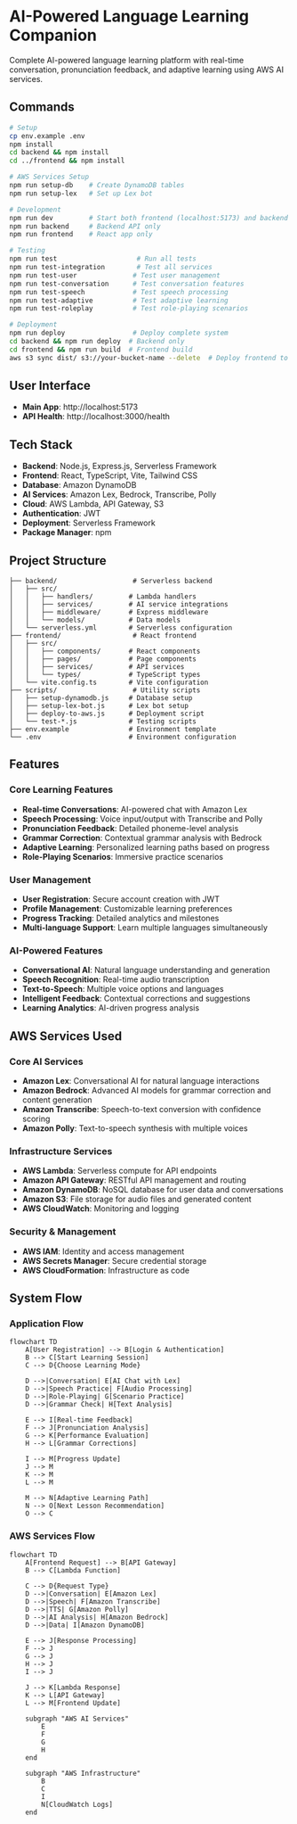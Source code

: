 # AI-Powered Language Learning Companion

Complete AI-powered language learning platform with real-time conversation, pronunciation feedback, and adaptive learning using AWS AI services.

## Commands
```bash
# Setup
cp env.example .env
npm install
cd backend && npm install
cd ../frontend && npm install

# AWS Services Setup
npm run setup-db    # Create DynamoDB tables
npm run setup-lex   # Set up Lex bot

# Development
npm run dev         # Start both frontend (localhost:5173) and backend (localhost:3000)
npm run backend     # Backend API only
npm run frontend    # React app only

# Testing
npm run test                    # Run all tests
npm run test-integration        # Test all services
npm run test-user              # Test user management
npm run test-conversation      # Test conversation features
npm run test-speech            # Test speech processing
npm run test-adaptive          # Test adaptive learning
npm run test-roleplay          # Test role-playing scenarios

# Deployment
npm run deploy                 # Deploy complete system
cd backend && npm run deploy  # Backend only
cd frontend && npm run build  # Frontend build
aws s3 sync dist/ s3://your-bucket-name --delete  # Deploy frontend to S3
```

## User Interface
- **Main App**: http://localhost:5173
- **API Health**: http://localhost:3000/health

## Tech Stack
- **Backend**: Node.js, Express.js, Serverless Framework
- **Frontend**: React, TypeScript, Vite, Tailwind CSS
- **Database**: Amazon DynamoDB
- **AI Services**: Amazon Lex, Bedrock, Transcribe, Polly
- **Cloud**: AWS Lambda, API Gateway, S3
- **Authentication**: JWT
- **Deployment**: Serverless Framework
- **Package Manager**: npm

## Project Structure
```
├── backend/                   # Serverless backend
│   ├── src/
│   │   ├── handlers/         # Lambda handlers
│   │   ├── services/         # AI service integrations
│   │   ├── middleware/       # Express middleware
│   │   └── models/           # Data models
│   └── serverless.yml        # Serverless configuration
├── frontend/                  # React frontend
│   ├── src/
│   │   ├── components/       # React components
│   │   ├── pages/            # Page components
│   │   ├── services/         # API services
│   │   └── types/            # TypeScript types
│   └── vite.config.ts        # Vite configuration
├── scripts/                   # Utility scripts
│   ├── setup-dynamodb.js     # Database setup
│   ├── setup-lex-bot.js      # Lex bot setup
│   ├── deploy-to-aws.js      # Deployment script
│   └── test-*.js             # Testing scripts
├── env.example               # Environment template
└── .env                      # Environment configuration
```

## Features

### Core Learning Features
- **Real-time Conversations**: AI-powered chat with Amazon Lex
- **Speech Processing**: Voice input/output with Transcribe and Polly
- **Pronunciation Feedback**: Detailed phoneme-level analysis
- **Grammar Correction**: Contextual grammar analysis with Bedrock
- **Adaptive Learning**: Personalized learning paths based on progress
- **Role-Playing Scenarios**: Immersive practice scenarios

### User Management
- **User Registration**: Secure account creation with JWT
- **Profile Management**: Customizable learning preferences
- **Progress Tracking**: Detailed analytics and milestones
- **Multi-language Support**: Learn multiple languages simultaneously

### AI-Powered Features
- **Conversational AI**: Natural language understanding and generation
- **Speech Recognition**: Real-time audio transcription
- **Text-to-Speech**: Multiple voice options and languages
- **Intelligent Feedback**: Contextual corrections and suggestions
- **Learning Analytics**: AI-driven progress analysis

## AWS Services Used

### Core AI Services
- **Amazon Lex**: Conversational AI for natural language interactions
- **Amazon Bedrock**: Advanced AI models for grammar correction and content generation
- **Amazon Transcribe**: Speech-to-text conversion with confidence scoring
- **Amazon Polly**: Text-to-speech synthesis with multiple voices

### Infrastructure Services
- **AWS Lambda**: Serverless compute for API endpoints
- **Amazon API Gateway**: RESTful API management and routing
- **Amazon DynamoDB**: NoSQL database for user data and conversations
- **Amazon S3**: File storage for audio files and generated content
- **AWS CloudWatch**: Monitoring and logging

### Security & Management
- **AWS IAM**: Identity and access management
- **AWS Secrets Manager**: Secure credential storage
- **AWS CloudFormation**: Infrastructure as code

## System Flow

### Application Flow
```mermaid
flowchart TD
    A[User Registration] --> B[Login & Authentication]
    B --> C[Start Learning Session]
    C --> D{Choose Learning Mode}
    
    D -->|Conversation| E[AI Chat with Lex]
    D -->|Speech Practice| F[Audio Processing]
    D -->|Role-Playing| G[Scenario Practice]
    D -->|Grammar Check| H[Text Analysis]
    
    E --> I[Real-time Feedback]
    F --> J[Pronunciation Analysis]
    G --> K[Performance Evaluation]
    H --> L[Grammar Corrections]
    
    I --> M[Progress Update]
    J --> M
    K --> M
    L --> M
    
    M --> N[Adaptive Learning Path]
    N --> O[Next Lesson Recommendation]
    O --> C
```

### AWS Services Flow
```mermaid
flowchart TD
    A[Frontend Request] --> B[API Gateway]
    B --> C[Lambda Function]
    
    C --> D{Request Type}
    D -->|Conversation| E[Amazon Lex]
    D -->|Speech| F[Amazon Transcribe]
    D -->|TTS| G[Amazon Polly]
    D -->|AI Analysis| H[Amazon Bedrock]
    D -->|Data| I[Amazon DynamoDB]
    
    E --> J[Response Processing]
    F --> J
    G --> J
    H --> J
    I --> J
    
    J --> K[Lambda Response]
    K --> L[API Gateway]
    L --> M[Frontend Update]
    
    subgraph "AWS AI Services"
        E
        F
        G
        H
    end
    
    subgraph "AWS Infrastructure"
        B
        C
        I
        N[CloudWatch Logs]
    end
```
